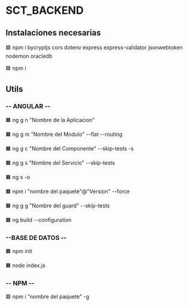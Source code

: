# SCT_BACKEND


## Instalaciones necesarias

🟦 npm i bycryptjs cors dotenv express express-validator jsonwebtoken nodemon oracledb

🟦 npm i


## Utils

### -- ANGULAR --

🟧 ng g n "Nombre de la Aplicacion"

🟧 ng g m "Nombre del Modulo" --flat --routing

🟧 ng g c "Nombre del Componente" --skip-tests -s

🟧 ng g s "Nombre del Servicio" --skip-tests


🟧 ng s -o

🟧 npm i "nombre del paquete"@"Version" --force

🟧 ng g g "Nombre del guard" --skip-tests

🟧 ng build --configuration


### --BASE DE DATOS --

🟧 npm init

🟧 node index.js

### -- NPM --

🟥 npm i "nombre del paquete" -g
